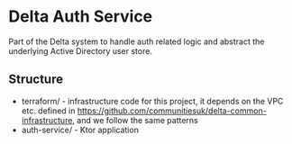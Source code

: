 # Delta Auth Service

Part of the Delta system to handle auth related logic and abstract the underlying Active Directory user store.

## Structure

* terraform/ - infrastructure code for this project, it depends on the VPC etc. defined in <https://github.com/communitiesuk/delta-common-infrastructure>, and we follow the same patterns
* auth-service/ - Ktor application
